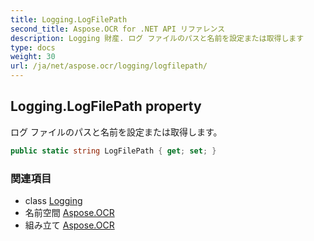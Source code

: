 ```yaml
---
title: Logging.LogFilePath
second_title: Aspose.OCR for .NET API リファレンス
description: Logging 財産. ログ ファイルのパスと名前を設定または取得します
type: docs
weight: 30
url: /ja/net/aspose.ocr/logging/logfilepath/
---
```

## Logging.LogFilePath property

ログ ファイルのパスと名前を設定または取得します。

```csharp
public static string LogFilePath { get; set; }
```

### 関連項目

* class [Logging](../)
* 名前空間 [Aspose.OCR](../../logging/)
* 組み立て [Aspose.OCR](../../../)


